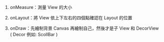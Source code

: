 1. onMeasure：測量 View 的大小

2. onLayout：將 View 依上下左右的四個點確認在 Layout 的位置

3. onDraw：先繪制背景 Canvas 再繪制自己，然後才是子 View 和 DecorView ( Decor 例如: ScollBar )
